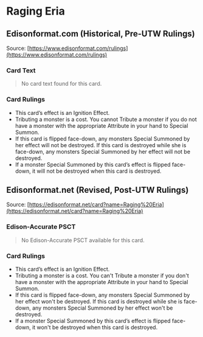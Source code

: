 # Raging Eria

## Edisonformat.com (Historical, Pre-UTW Rulings)

Source: [https://www.edisonformat.com/rulings](https://www.edisonformat.com/rulings)

### Card Text

> No card text found for this card.

### Card Rulings

*   This card’s effect is an Ignition Effect.
*   Tributing a monster is a cost. You cannot Tribute a monster if you do not have a monster with the appropriate Attribute in your hand to Special Summon.
*   If this card is flipped face-down, any monsters Special Summoned by her effect will not be destroyed. If this card is destroyed while she is face-down, any monsters Special Summoned by her effect will not be destroyed.
*   If a monster Special Summoned by this card’s effect is flipped face-down, it will not be destroyed when this card is destroyed.

## Edisonformat.net (Revised, Post-UTW Rulings)

Source: [https://edisonformat.net/card?name=Raging%20Eria](https://edisonformat.net/card?name=Raging%20Eria)

### Edison-Accurate PSCT

> No Edison-Accurate PSCT available for this card.

### Card Rulings

*   This card’s effect is an Ignition Effect.
*   Tributing a monster is a cost. You can't Tribute a monster if you don't have a monster with the appropriate Attribute in your hand to Special Summon.
*   If this card is flipped face-down, any monsters Special Summoned by her effect won't be destroyed. If this card is destroyed while she is face-down, any monsters Special Summoned by her effect won't be destroyed.
*   If a monster Special Summoned by this card’s effect is flipped face-down, it won't be destroyed when this card is destroyed.
            